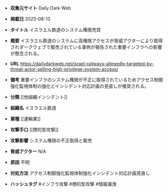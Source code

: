 - **収集元サイト**
Daily Dark Web

- **掲載日**
2025-08-13

- **タイトル**
イスラエル鉄道のシステム権限売買

- **概要**
イスラエル鉄道のシステムに高権限アクセスが脅威アクターにより取得されダークウェブで販売されている事例が報告された重要インフラへの影響が懸念される。

- **URL**
https://dailydarkweb.net/israel-railways-allegedly-targeted-by-threat-actor-selling-high-privilege-system-access/

- **備考**
重要インフラのシステム権限が不正に取得されているためアクセス制御強化監視体制の強化とインシデント対応計画の見直しが推奨される。

- **分類**
[[他組織インシデント]]

- **組織名**
イスラエル鉄道

- **業種**
[[運輸業]]

- **攻撃手口**
[[標的型攻撃]]

- **攻撃影響**
システム権限の不正取得と販売

- **脅威アクター**
N/A

- **原因**
不明

- **対処方法**
アクセス制御強化監視体制強化インシデント対応計画見直し

- **ハッシュタグ**
#インフラ攻撃 #標的型攻撃 #情報漏洩
